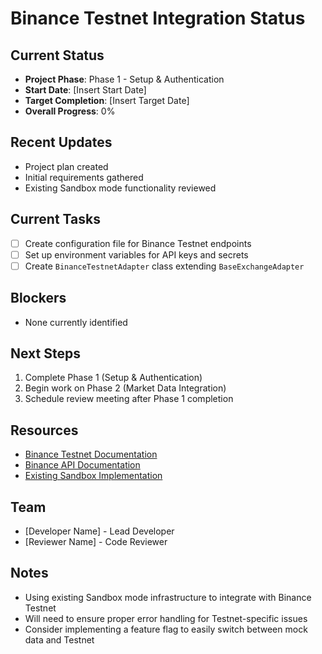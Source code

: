 # Binance Testnet Integration Status

## Current Status
- **Project Phase**: Phase 1 - Setup & Authentication
- **Start Date**: [Insert Start Date]
- **Target Completion**: [Insert Target Date]
- **Overall Progress**: 0%

## Recent Updates
- Project plan created
- Initial requirements gathered
- Existing Sandbox mode functionality reviewed

## Current Tasks
- [ ] Create configuration file for Binance Testnet endpoints
- [ ] Set up environment variables for API keys and secrets
- [ ] Create `BinanceTestnetAdapter` class extending `BaseExchangeAdapter`

## Blockers
- None currently identified

## Next Steps
1. Complete Phase 1 (Setup & Authentication)
2. Begin work on Phase 2 (Market Data Integration)
3. Schedule review meeting after Phase 1 completion

## Resources
- [Binance Testnet Documentation](https://testnet.binance.vision/)
- [Binance API Documentation](https://binance-docs.github.io/apidocs/spot/en/)
- [Existing Sandbox Implementation](src/services/exchange/sandboxAdapter.ts)

## Team
- [Developer Name] - Lead Developer
- [Reviewer Name] - Code Reviewer

## Notes
- Using existing Sandbox mode infrastructure to integrate with Binance Testnet
- Will need to ensure proper error handling for Testnet-specific issues
- Consider implementing a feature flag to easily switch between mock data and Testnet
